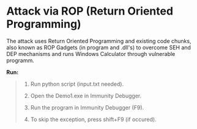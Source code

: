 # Attack via ROP (Return Oriented Programming)

The attack uses Return Oriented Programming and existing code chunks, also known as ROP Gadgets (in program 
and .dll's) to overcome SEH and DEP mechanisms and runs Windows Calculator through vulnerable programm.

**Run:**

>1. Run python script (input.txt needed).
>
>2. Open the Demo1.exe in Immunity Debugger.
>
>3. Run the program in Immunity Debugger (F9).
>
>4. To skip the exception, press shift+F9 (if occured).
